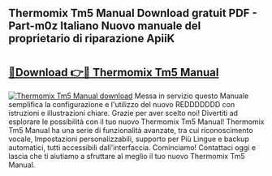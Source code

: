 ## Thermomix Tm5 Manual Download gratuit PDF - Part-m0z Italiano Nuovo manuale del proprietario di riparazione ApiiK

# <h2><a href="http://dffrqni.blite.top/?on=Thermomix+Tm5+Manual">🔗Download 👉🔴 Thermomix Tm5 Manual</a></h2>

[![Thermomix Tm5 Manual download](https://i.imgur.com/lujVjoI.png)](http://dffrqni.blite.top/?on=Thermomix+Tm5+Manual)
Messa in servizio questo Manuale semplifica la configurazione e l'utilizzo del nuovo REDDDDDDD con istruzioni e illustrazioni chiare. Grazie per aver scelto noi! Divertiti ad esplorare le possibilità con il tuo nuovo Thermomix Tm5 Manual! Thermomix Tm5 Manual ha una serie di funzionalità avanzate, tra cui riconoscimento vocale, Impostazioni personalizzabili, supporto per Più Lingue e backup automatici, tutti accessibili dall'interfaccia. Cominciamo! Contattaci oggi e lascia che ti aiutiamo a sfruttare al meglio il tuo nuovo Thermomix Tm5 Manual.
